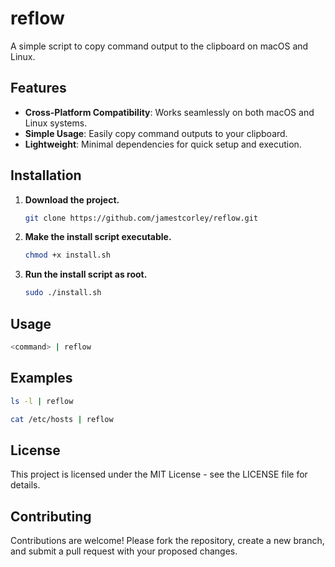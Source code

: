 # reflow
A simple script to copy command output to the clipboard on macOS and Linux.

## Features

- **Cross-Platform Compatibility**: Works seamlessly on both macOS and Linux systems.
- **Simple Usage**: Easily copy command outputs to your clipboard.
- **Lightweight**: Minimal dependencies for quick setup and execution.

## Installation

1. **Download the project.**
   ```bash
   git clone https://github.com/jamestcorley/reflow.git
   ```

2. **Make the install script executable.**
   ```bash
   chmod +x install.sh
   ```

3. **Run the install script as root.**
   ```bash
   sudo ./install.sh
   ```

## Usage

```bash
<command> | reflow
```

## Examples

```bash
ls -l | reflow
```

```bash
cat /etc/hosts | reflow
```

## License

This project is licensed under the MIT License - see the LICENSE file for details.

## Contributing

Contributions are welcome! Please fork the repository, create a new branch, and submit a pull request with your proposed changes.
